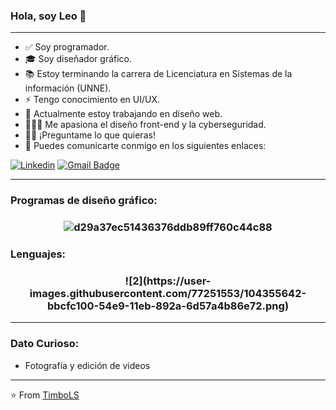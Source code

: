 ### Hola, soy Leo 👋 


---------------------------------------------------------------------------------------------------------------------------------------------------------------------------------

- ✅ Soy programador.
- 🎓 Soy diseñador gráfico.
- 📚 Estoy terminando la carrera de Licenciatura en Sistemas de la información (UNNE).
- ⚡ Tengo conocimiento en UI/UX.
- 🌱 Actualmente estoy trabajando en diseño web.
- 👨🏽‍💻  Me apasiona el diseño front-end y la cyberseguridad.
- 💪🏼 ¡Preguntame lo que quieras!
- 💬 Puedes comunicarte conmigo en los siguientes enlaces: 

[![Linkedin](https://img.shields.io/badge/-LinkedIn-blue?style=flat&logo=Linkedin&logoColor=white)](https://www.linkedin.com/in/sanchezleonardojf/)
[![Gmail Badge](https://img.shields.io/badge/-Gmail-c14438?style=flat-square&logo=Gmail&logoColor=white&link=mailto:dacelis0@misena.edu.co)](mailto:timbodg@gmail.com)

---------------------------------------------------------------------------------------------------------------------------------------------------------------------------------

### Programas de diseño gráfico:


<h3 align="center">
  
![d29a37ec51436376ddb89ff760c44c88](https://user-images.githubusercontent.com/77251553/104351833-aa37ea80-54e4-11eb-93cb-e91e5a7ef634.png)
</h3>


### Lenguajes:

<h3 align="center">
![2](https://user-images.githubusercontent.com/77251553/104355642-bbcfc100-54e9-11eb-892a-6d57a4b86e72.png)
  
</h3>


---------------------------------------------------------------------------------------------------------------------------------------------------------------------------------

### Dato Curioso: 
- Fotografía y edición de videos
---------------------------------------------------------------------------------------------------------------------------------------------------------------------------------

⭐️ From [TimboLS](https://github.com/TimboLS)
